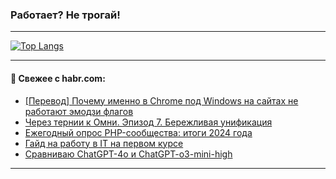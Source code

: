 ### Работает? Не трогай!

---
<!--
#### 🛠️ Technical stack:

![Java](https://img.shields.io/badge/Java-informational?logo=Oracle&style=flat&logoColor=white&color=FF4500)
![Kotlin](https://img.shields.io/badge/Kotlin-informational?logo=Kotlin&style=flat&logoColor=white&color=774D97)
![TS](https://img.shields.io/badge/TypeScript-informational?logo=typeScript&style=flat&logoColor=black&color=017acc)
![Python](https://img.shields.io/badge/Python-informational?logo=Python&style=flat&logoColor=black&color=ffdd54) <br>
![Spring](https://img.shields.io/badge/Spring-informational?logo=Spring&style=flat&logoColor=white&color=6DB33F) 
![SpringBoot](https://img.shields.io/badge/SpringBoot-informational?logo=SpringBoot&style=flat&logoColor=white&color=6DB33F)
![Nest](https://img.shields.io/badge/NestJS-informational?logo=NestJS&style=flat&logoColor=white&color=E0234E) 
![NodeJS](https://img.shields.io/badge/NodeJS-informational?logo=node.js&style=flat&logoColor=white&color=70A760)<br>
![PostgreSQL](https://img.shields.io/badge/PostgreSQL-informational?logo=PostgreSQL&style=flat&logoColor=white&color=DAA520)
![MongoDB](https://img.shields.io/badge/MongoDB-informational?logo=MongoDB&style=flat&logoColor=white&color=870000)
![Apache](https://img.shields.io/badge/Apache-informational?logo=apache&style=flat&logoColor=white&color=f74e28)

___ 
-->

<!--- #### 🛠️ : --->

[![Top Langs](https://github-readme-stats-82jvfl3w3-advtsettinggmailcoms-projects.vercel.app/api/top-langs/?username=zloylis&langs_count=10&hide_title=true&title_color=e6edf3&size_weight=0.5&count_weight=0.5&layout=compact&hide_progress=true&hide_border=true&theme=dracula)](https://github.com/zloylis)

<!---


####  :octocat:&nbsp;&nbsp; Статистика:

![GitHub stats](https://github-readme-stats-u2qms2cxw-advtsettinggmailcoms-projects.vercel.app/api?username=zloylis&show_icons=true&hide_border=true&theme=dracula&title_color=e6edf3&include_all_commits=true&count_private=true&hide_rank=false&hide_title=true&rank_icon=github)
-->
---

#### 💬 Свежее с habr.com:

<!-- BLOG-POST-LIST:START -->
- [[Перевод] Почему именно в Chrome под Windows на сайтах не работают эмодзи флагов](https://habr.com/ru/companies/ruvds/articles/879938/?utm_source=habrahabr&utm_medium=rss&utm_campaign=879938)
- [Через тернии к Омни. Эпизод 7. Бережливая унификация](https://habr.com/ru/companies/vtb/articles/872538/?utm_source=habrahabr&utm_medium=rss&utm_campaign=872538)
- [Ежегодный опрос PHP-сообщества: итоги 2024 года](https://habr.com/ru/articles/880552/?utm_source=habrahabr&utm_medium=rss&utm_campaign=880552)
- [Гайд на работу в IT на первом курсе](https://habr.com/ru/articles/880774/?utm_source=habrahabr&utm_medium=rss&utm_campaign=880774)
- [Сравниваю ChatGPT-4o и ChatGPT-o3-mini-high](https://habr.com/ru/articles/880728/?utm_source=habrahabr&utm_medium=rss&utm_campaign=880728)
<!-- BLOG-POST-LIST:END -->

---
